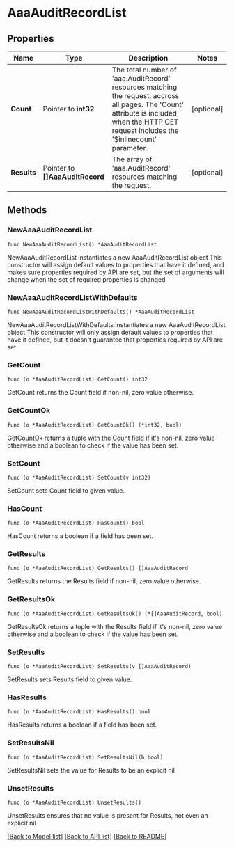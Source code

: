 # AaaAuditRecordList

## Properties

Name | Type | Description | Notes
------------ | ------------- | ------------- | -------------
**Count** | Pointer to **int32** | The total number of &#39;aaa.AuditRecord&#39; resources matching the request, accross all pages. The &#39;Count&#39; attribute is included when the HTTP GET request includes the &#39;$inlinecount&#39; parameter. | [optional] 
**Results** | Pointer to [**[]AaaAuditRecord**](aaa.AuditRecord.md) | The array of &#39;aaa.AuditRecord&#39; resources matching the request. | [optional] 

## Methods

### NewAaaAuditRecordList

`func NewAaaAuditRecordList() *AaaAuditRecordList`

NewAaaAuditRecordList instantiates a new AaaAuditRecordList object
This constructor will assign default values to properties that have it defined,
and makes sure properties required by API are set, but the set of arguments
will change when the set of required properties is changed

### NewAaaAuditRecordListWithDefaults

`func NewAaaAuditRecordListWithDefaults() *AaaAuditRecordList`

NewAaaAuditRecordListWithDefaults instantiates a new AaaAuditRecordList object
This constructor will only assign default values to properties that have it defined,
but it doesn't guarantee that properties required by API are set

### GetCount

`func (o *AaaAuditRecordList) GetCount() int32`

GetCount returns the Count field if non-nil, zero value otherwise.

### GetCountOk

`func (o *AaaAuditRecordList) GetCountOk() (*int32, bool)`

GetCountOk returns a tuple with the Count field if it's non-nil, zero value otherwise
and a boolean to check if the value has been set.

### SetCount

`func (o *AaaAuditRecordList) SetCount(v int32)`

SetCount sets Count field to given value.

### HasCount

`func (o *AaaAuditRecordList) HasCount() bool`

HasCount returns a boolean if a field has been set.

### GetResults

`func (o *AaaAuditRecordList) GetResults() []AaaAuditRecord`

GetResults returns the Results field if non-nil, zero value otherwise.

### GetResultsOk

`func (o *AaaAuditRecordList) GetResultsOk() (*[]AaaAuditRecord, bool)`

GetResultsOk returns a tuple with the Results field if it's non-nil, zero value otherwise
and a boolean to check if the value has been set.

### SetResults

`func (o *AaaAuditRecordList) SetResults(v []AaaAuditRecord)`

SetResults sets Results field to given value.

### HasResults

`func (o *AaaAuditRecordList) HasResults() bool`

HasResults returns a boolean if a field has been set.

### SetResultsNil

`func (o *AaaAuditRecordList) SetResultsNil(b bool)`

 SetResultsNil sets the value for Results to be an explicit nil

### UnsetResults
`func (o *AaaAuditRecordList) UnsetResults()`

UnsetResults ensures that no value is present for Results, not even an explicit nil

[[Back to Model list]](../README.md#documentation-for-models) [[Back to API list]](../README.md#documentation-for-api-endpoints) [[Back to README]](../README.md)


